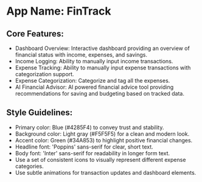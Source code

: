 # **App Name**: FinTrack

## Core Features:

- Dashboard Overview: Interactive dashboard providing an overview of financial status with income, expenses, and savings.
- Income Logging: Ability to manually input income transactions.
- Expense Tracking: Ability to manually input expense transactions with categorization support.
- Expense Categorization: Categorize and tag all the expenses.
- AI Financial Advisor: AI powered financial advice tool providing recommendations for saving and budgeting based on tracked data.

## Style Guidelines:

- Primary color: Blue (#4285F4) to convey trust and stability.
- Background color: Light gray (#F5F5F5) for a clean and modern look.
- Accent color: Green (#34A853) to highlight positive financial changes.
- Headline font: 'Poppins' sans-serif for clear, short text.
- Body font: 'Inter' sans-serif for readability in longer form text.
- Use a set of consistent icons to visually represent different expense categories.
- Use subtle animations for transaction updates and dashboard elements.